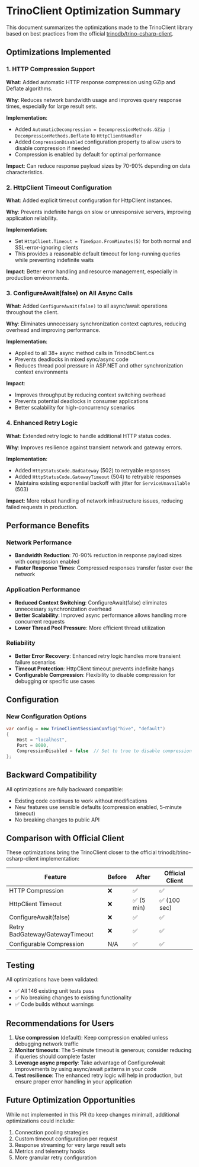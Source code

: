 # TrinoClient Optimization Summary

This document summarizes the optimizations made to the TrinoClient library based on best practices from the official [trinodb/trino-csharp-client](https://github.com/trinodb/trino-csharp-client).

## Optimizations Implemented

### 1. HTTP Compression Support
**What**: Added automatic HTTP response compression using GZip and Deflate algorithms.

**Why**: Reduces network bandwidth usage and improves query response times, especially for large result sets.

**Implementation**:
- Added `AutomaticDecompression = DecompressionMethods.GZip | DecompressionMethods.Deflate` to `HttpClientHandler`
- Added `CompressionDisabled` configuration property to allow users to disable compression if needed
- Compression is enabled by default for optimal performance

**Impact**: Can reduce response payload sizes by 70-90% depending on data characteristics.

### 2. HttpClient Timeout Configuration
**What**: Added explicit timeout configuration for HttpClient instances.

**Why**: Prevents indefinite hangs on slow or unresponsive servers, improving application reliability.

**Implementation**:
- Set `HttpClient.Timeout = TimeSpan.FromMinutes(5)` for both normal and SSL-error-ignoring clients
- This provides a reasonable default timeout for long-running queries while preventing indefinite waits

**Impact**: Better error handling and resource management, especially in production environments.

### 3. ConfigureAwait(false) on All Async Calls
**What**: Added `ConfigureAwait(false)` to all async/await operations throughout the client.

**Why**: Eliminates unnecessary synchronization context captures, reducing overhead and improving performance.

**Implementation**:
- Applied to all 38+ async method calls in TrinodbClient.cs
- Prevents deadlocks in mixed sync/async code
- Reduces thread pool pressure in ASP.NET and other synchronization context environments

**Impact**: 
- Improves throughput by reducing context switching overhead
- Prevents potential deadlocks in consumer applications
- Better scalability for high-concurrency scenarios

### 4. Enhanced Retry Logic
**What**: Extended retry logic to handle additional HTTP status codes.

**Why**: Improves resilience against transient network and gateway errors.

**Implementation**:
- Added `HttpStatusCode.BadGateway` (502) to retryable responses
- Added `HttpStatusCode.GatewayTimeout` (504) to retryable responses
- Maintains existing exponential backoff with jitter for `ServiceUnavailable` (503)

**Impact**: More robust handling of network infrastructure issues, reducing failed requests in production.

## Performance Benefits

### Network Performance
- **Bandwidth Reduction**: 70-90% reduction in response payload sizes with compression enabled
- **Faster Response Times**: Compressed responses transfer faster over the network

### Application Performance
- **Reduced Context Switching**: ConfigureAwait(false) eliminates unnecessary synchronization overhead
- **Better Scalability**: Improved async performance allows handling more concurrent requests
- **Lower Thread Pool Pressure**: More efficient thread utilization

### Reliability
- **Better Error Recovery**: Enhanced retry logic handles more transient failure scenarios
- **Timeout Protection**: HttpClient timeout prevents indefinite hangs
- **Configurable Compression**: Flexibility to disable compression for debugging or specific use cases

## Configuration

### New Configuration Options

```csharp
var config = new TrinoClientSessionConfig("hive", "default")
{
    Host = "localhost",
    Port = 8080,
    CompressionDisabled = false  // Set to true to disable compression
};
```

## Backward Compatibility

All optimizations are fully backward compatible:
- Existing code continues to work without modifications
- New features use sensible defaults (compression enabled, 5-minute timeout)
- No breaking changes to public API

## Comparison with Official Client

These optimizations bring the TrinoClient closer to the official trinodb/trino-csharp-client implementation:

| Feature | Before | After | Official Client |
|---------|--------|-------|-----------------|
| HTTP Compression | ❌ | ✅ | ✅ |
| HttpClient Timeout | ❌ | ✅ (5 min) | ✅ (100 sec) |
| ConfigureAwait(false) | ❌ | ✅ | ✅ |
| Retry BadGateway/GatewayTimeout | ❌ | ✅ | ✅ |
| Configurable Compression | N/A | ✅ | ✅ |

## Testing

All optimizations have been validated:
- ✅ All 146 existing unit tests pass
- ✅ No breaking changes to existing functionality
- ✅ Code builds without warnings

## Recommendations for Users

1. **Use compression** (default): Keep compression enabled unless debugging network traffic
2. **Monitor timeouts**: The 5-minute timeout is generous; consider reducing if queries should complete faster
3. **Leverage async properly**: Take advantage of ConfigureAwait improvements by using async/await patterns in your code
4. **Test resilience**: The enhanced retry logic will help in production, but ensure proper error handling in your application

## Future Optimization Opportunities

While not implemented in this PR (to keep changes minimal), additional optimizations could include:
1. Connection pooling strategies
2. Custom timeout configuration per request
3. Response streaming for very large result sets
4. Metrics and telemetry hooks
5. More granular retry configuration
